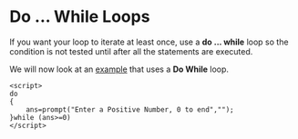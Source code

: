 
# Do ... While Loops

If you want your loop to iterate at least once, use a **do ... while** loop so the condition is not tested until after 
all the statements are executed.

We will now look at an <a href="archives/Class Files/example3.htm" target = "_blank">example</a> that uses a **Do While** loop.

~~~
<script>
do
{
    ans=prompt("Enter a Positive Number, 0 to end","");
}while (ans>=0)
</script>
~~~
